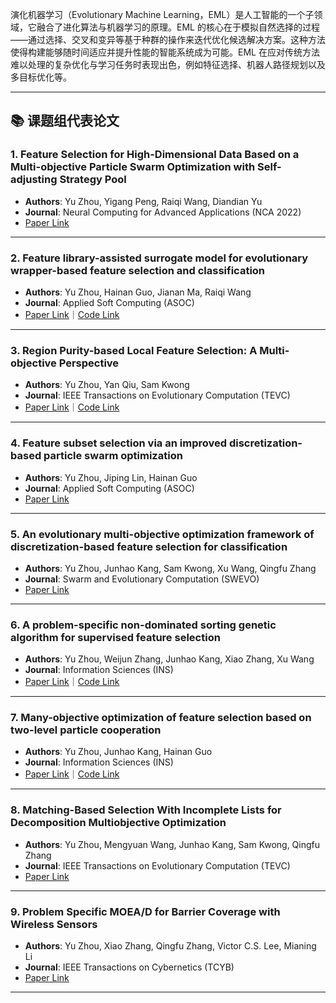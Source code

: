 
演化机器学习（Evolutionary Machine Learning，EML）是人工智能的一个子领域，它融合了进化算法与机器学习的原理。EML 的核心在于模拟自然选择的过程——通过选择、交叉和变异等基于种群的操作来迭代优化候选解决方案。这种方法使得构建能够随时间适应并提升性能的智能系统成为可能。EML 在应对传统方法难以处理的复杂优化与学习任务时表现出色，例如特征选择、机器人路径规划以及多目标优化等。

---

## 📚 课题组代表论文

### 1. Feature Selection for High-Dimensional Data Based on a Multi-objective Particle Swarm Optimization with Self-adjusting Strategy Pool
- **Authors**: Yu Zhou, Yigang Peng, Raiqi Wang, Diandian Yu  
- **Journal**: Neural Computing for Advanced Applications (NCA 2022)  
- [Paper Link](https://link.springer.com/chapter/10.1007/978-981-19-6142-7_39)

---

### 2. Feature library-assisted surrogate model for evolutionary wrapper-based feature selection and classification
- **Authors**: Yu Zhou, Hainan Guo, Jianan Ma, Raiqi Wang  
- **Journal**: Applied Soft Computing (ASOC)  
- [Paper Link](https://www.sciencedirect.com/science/article/pii/S1568494623002594)｜[Code Link](https://github.com/EMRGSZU/papers-code/tree/main/FL-SM)

---

### 3. Region Purity-based Local Feature Selection: A Multi-objective Perspective
- **Authors**: Yu Zhou, Yan Qiu, Sam Kwong  
- **Journal**: IEEE Transactions on Evolutionary Computation (TEVC)  
- [Paper Link](https://ieeexplore.ieee.org/abstract/document/9953116)｜[Code Link](https://github.com/EMRGSZU/papers-code/tree/main/RP-LFS)

---

### 4. Feature subset selection via an improved discretization-based particle swarm optimization
- **Authors**: Yu Zhou, Jiping Lin, Hainan Guo  
- **Journal**: Applied Soft Computing (ASOC)  
- [Paper Link](https://www.sciencedirect.com/science/article/pii/S1568494620307328)

---

### 5. An evolutionary multi-objective optimization framework of discretization-based feature selection for classification
- **Authors**: Yu Zhou, Junhao Kang, Sam Kwong, Xu Wang, Qingfu Zhang  
- **Journal**: Swarm and Evolutionary Computation (SWEVO)  
- [Paper Link](https://doi.org/10.1016/j.swevo.2020.100770)

---

### 6. A problem-specific non-dominated sorting genetic algorithm for supervised feature selection
- **Authors**: Yu Zhou, Weijun Zhang, Junhao Kang, Xiao Zhang, Xu Wang  
- **Journal**: Information Sciences (INS)  
- [Paper Link](https://doi.org/10.1016/j.ins.2020.08.083)｜[Code Link](https://github.com/EMRGSZU/papers-code/tree/main/PS-NSGA)

---

### 7. Many-objective optimization of feature selection based on two-level particle cooperation
- **Authors**: Yu Zhou, Junhao Kang, Hainan Guo  
- **Journal**: Information Sciences (INS)  
- [Paper Link](https://doi.org/10.1016/j.ins.2020.05.004)｜[Code Link](https://github.com/EMRGSZU/papers-code/tree/main/MOEAD-COPSO)

---

### 8. Matching-Based Selection With Incomplete Lists for Decomposition Multiobjective Optimization
- **Authors**: Yu Zhou, Mengyuan Wang, Junhao Kang, Sam Kwong, Qingfu Zhang  
- **Journal**: IEEE Transactions on Evolutionary Computation (TEVC)  
- [Paper Link](https://ieeexplore.ieee.org/abstract/document/7837621/)

---

### 9. Problem Specific MOEA/D for Barrier Coverage with Wireless Sensors
- **Authors**: Yu Zhou, Xiao Zhang, Qingfu Zhang, Victor C.S. Lee, Mianing Li  
- **Journal**: IEEE Transactions on Cybernetics (TCYB)  
- [Paper Link](https://ieeexplore.ieee.org/abstract/document/7515224/)

---
